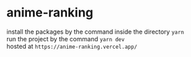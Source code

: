 # anime-ranking

install the packages by the command inside the directory ```yarn``` <br/>
run the project by the command ```yarn dev``` <br/>
hosted at ```https://anime-ranking.vercel.app/```
